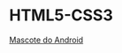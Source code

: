 # HTML5-CSS3
<a href="https://eierick.github.io/HTML5-CSS3/Desafios/D-10/index.html">Mascote do Android</a>
